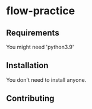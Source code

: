 # flow-practice

## Requirements

You might need 'python3.9'

## Installation

You don't need to install anyone.

## Contributing
